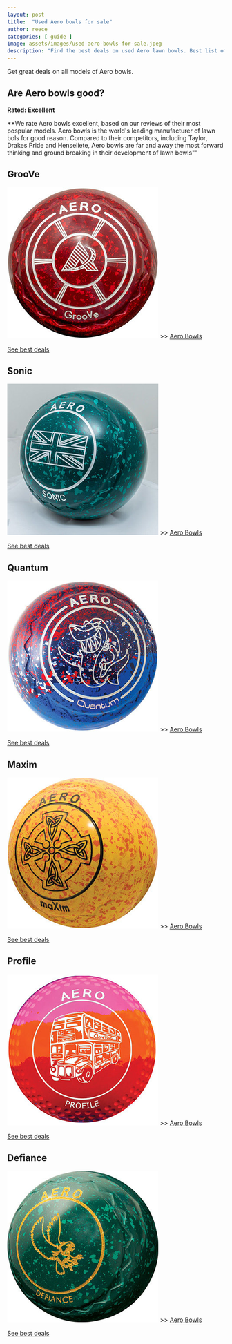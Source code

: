 ```yaml
---
layout: post
title:  "Used Aero bowls for sale"
author: reece
categories: [ guide ]
image: assets/images/used-aero-bowls-for-sale.jpeg
description: "Find the best deals on used Aero lawn bowls. Best list of used Aero bowls available now"
---
```


Get great deals on all models of Aero bowls. 

## Are Aero bowls good?

**Rated: Excellent**

**We rate Aero bowls excellent, based on our reviews of their most pospular models. Aero bowls is the world's leading manufacturer of lawn bols for good reason. Compared to their competitors, including Taylor, Drakes Pride and Henseliete, Aero bowls are far and away the most forward thinking and ground breaking in their development of lawn bowls""

## GrooVe

<img src="/assets/images/bowls/aero/aero-groove.jpg" title="Aero GrooVe" />
>> <a href="https://aerobowls.co.uk">Aero Bowls</a>

<a class="btn more" href="http://rover.ebay.com/rover/1/710-53481-19255-0/1?icep_ff3=9&pub=5575495824&toolid=10001&campid=5338542402&customid=&icep_uq=Aero+grooVe&icep_sellerId=&icep_ex_kw=&icep_sortBy=12&icep_catId=888&icep_minPrice=&icep_maxPrice=&ipn=psmain&icep_vectorid=229508&kwid=902099&mtid=824&kw=lg" _target="blank">See best deals</a>

## Sonic

<img src="/assets/images/bowls/aero/aero-sonic.jpg" title="Aero Sonic" />
>> <a href="https://aerobowls.co.uk">Aero Bowls</a>

<a class="btn more" href="http://rover.ebay.com/rover/1/710-53481-19255-0/1?icep_ff3=9&pub=5575495824&toolid=10001&campid=5338542402&customid=&icep_uq=Aero+Sonic&icep_sellerId=&icep_ex_kw=&icep_sortBy=12&icep_catId=888&icep_minPrice=&icep_maxPrice=&ipn=psmain&icep_vectorid=229508&kwid=902099&mtid=824&kw=lg" _target="blank">See best deals</a>

## Quantum

<img src="/assets/images/bowls/aero/aero-quantum.jpg" title="Aero Quantum" />
>> <a href="https://aerobowls.co.uk">Aero Bowls</a>


<a class="btn more" href="http://rover.ebay.com/rover/1/710-53481-19255-0/1?icep_ff3=9&pub=5575495824&toolid=10001&campid=5338542402&customid=&icep_uq=Aero+Quantum&icep_sellerId=&icep_ex_kw=&icep_sortBy=12&icep_catId=888&icep_minPrice=&icep_maxPrice=&ipn=psmain&icep_vectorid=229508&kwid=902099&mtid=824&kw=lg"   _target="blank">See best deals</a>

## Maxim

<img src="/assets/images/bowls/aero/aero-maxim.jpg" title="Aero Maxim" />
>> <a href="https://aerobowls.co.uk">Aero Bowls</a>

<a class="btn more" href="http://rover.ebay.com/rover/1/710-53481-19255-0/1?icep_ff3=9&pub=5575495824&toolid=10001&campid=5338542402&customid=&icep_uq=Aero+Maxim&icep_sellerId=&icep_ex_kw=&icep_sortBy=12&icep_catId=888&icep_minPrice=&icep_maxPrice=&ipn=psmain&icep_vectorid=229508&kwid=902099&mtid=824&kw=lg" _target="blank">See best deals</a>


## Profile

<img src="/assets/images/bowls/aero/aero-profile.jpg" title="Aero Profile" />
>> <a href="https://aerobowls.co.uk">Aero Bowls</a>

<a class="btn more" href="http://rover.ebay.com/rover/1/710-53481-19255-0/1?icep_ff3=9&pub=5575495824&toolid=10001&campid=5338542402&customid=&icep_uq=Aero+Profile&icep_sellerId=&icep_ex_kw=&icep_sortBy=12&icep_catId=888&icep_minPrice=&icep_maxPrice=&ipn=psmain&icep_vectorid=229508&kwid=902099&mtid=824&kw=lg" _target="blank" >See best deals</a>

## Defiance

<img src="/assets/images/bowls/aero/aero-defiance.jpg" title="Aero Defiance" />
>> <a href="https://aerobowls.co.uk">Aero Bowls</a>

<a class="btn more" href="http://rover.ebay.com/rover/1/710-53481-19255-0/1?icep_ff3=9&pub=5575495824&toolid=10001&campid=5338542402&customid=&icep_uq=Aero+Defiance&icep_sellerId=&icep_ex_kw=&icep_sortBy=12&icep_catId=888&icep_minPrice=&icep_maxPrice=&ipn=psmain&icep_vectorid=229508&kwid=902099&mtid=824&kw=lg" _target="blank">See best deals</a>
